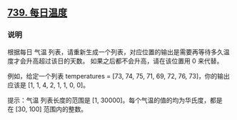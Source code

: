 ## [739. 每日温度](https://leetcode-cn.com/problems/number-of-ways-to-paint-n-x-3-grid/)

### 说明
根据每日 气温 列表，请重新生成一个列表，对应位置的输出是需要再等待多久温度才会升高超过该日的天数。
如果之后都不会升高，请在该位置用 0 来代替。

例如，给定一个列表 temperatures = [73, 74, 75, 71, 69, 72, 76, 73]，你的输出应该是 [1, 1, 4, 2, 1, 1, 0, 0]。

提示：气温 列表长度的范围是 [1, 30000]。每个气温的值的均为华氏度，都是在 [30, 100] 范围内的整数。